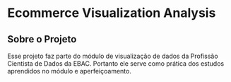# Ecommerce Visualization Analysis
## Sobre o Projeto 
Esse projeto faz parte do módulo de visualização de dados da Profissão Cientista de Dados da EBAC. Portanto ele serve como prática dos estudos aprendidos no módulo e aperfeiçoamento. 
